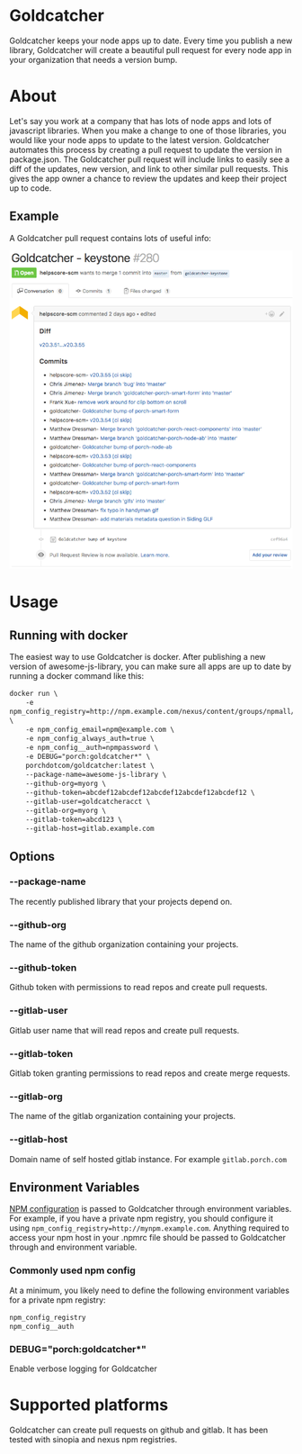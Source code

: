 Goldcatcher
===========

Goldcatcher keeps your node apps up to date.  Every time you publish a new
library, Goldcatcher will create a beautiful pull request for every node app in
your organization that needs a version bump.

# About

Let's say you work at a company that has lots of node apps and lots of
javascript libraries.  When you make a change to one of those libraries, you
would like your node apps to update to the latest version.  Goldcatcher
automates this process by creating a pull request to update the version in
package.json.  The Goldcatcher pull request will include links to easily see a
diff of the updates, new version, and link to other similar pull requests.
This gives the app owner a chance to review the updates and keep their project
up to code.

## Example
A Goldcatcher pull request contains lots of useful info:

![pull request example](example.png)


# Usage

## Running with docker

The easiest way to use Goldcatcher is docker.  After publishing a new version
of awesome-js-library, you can make sure all apps are up to date by running a
docker command like this:

    docker run \
        -e npm_config_registry=http://npm.example.com/nexus/content/groups/npmall/ \
        -e npm_config_email=npm@example.com \
        -e npm_config_always_auth=true \
        -e npm_config__auth=npmpassword \
        -e DEBUG="porch:goldcatcher*" \
        porchdotcom/goldcatcher:latest \
        --package-name=awesome-js-library \
        --github-org=myorg \
        --github-token=abcdef12abcdef12abcdef12abcdef12abcdef12 \
        --gitlab-user=goldcatcheracct \
        --gitlab-org=myorg \
        --gitlab-token=abcd123 \
        --gitlab-host=gitlab.example.com

## Options

### --package-name

The recently published library that your projects depend on.

### --github-org

The name of the github organization containing your projects.

### --github-token

Github token with permissions to read repos and create pull requests.

### --gitlab-user

Gitlab user name that will read repos and create pull requests.

### --gitlab-token

Gitlab token granting permissions to read repos and create merge requests.

### --gitlab-org

The name of the gitlab organization containing your projects.

### --gitlab-host

Domain name of self hosted gitlab instance.  For example `gitlab.porch.com`

## Environment Variables

[NPM configuration](https://docs.npmjs.com/misc/config) is passed to Goldcatcher through environment variables. For
example, if you have a private npm registry, you should configure it using `npm_config_registry=http://mynpm.example.com`.
Anything required to access your npm host in your .npmrc file should be passed to Goldcatcher through and environment variable.

### Commonly used npm config

At a minimum, you likely need to define the following environment variables for
a private npm registry:

    npm_config_registry
    npm_config__auth


### DEBUG="porch:goldcatcher*"

Enable verbose logging for Goldcatcher

# Supported platforms

Goldcatcher can create pull requests on github and gitlab.  It has been tested
with sinopia and nexus npm registries.

